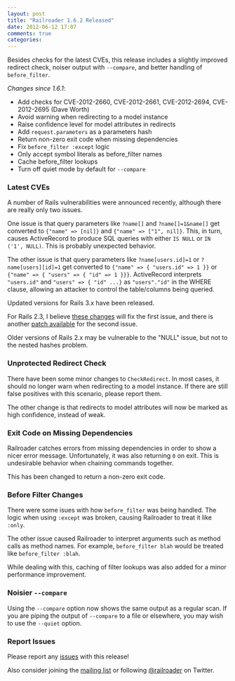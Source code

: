 ```yaml
---
layout: post
title: "Railroader 1.6.2 Released"
date: 2012-06-12 17:07
comments: true
categories: 
---
```


Besides checks for the latest CVEs, this release includes a slightly improved redirect check, noiser output with `--compare`, and better handling of `before_filter`.

_Changes since 1.6.1_:

 * Add checks for CVE-2012-2660, CVE-2012-2661, CVE-2012-2694, CVE-2012-2695 (Dave Worth)
 * Avoid warning when redirecting to a model instance
 * Raise confidence level for model attributes in redirects
 * Add `request.parameters` as a parameters hash
 * Return non-zero exit code when missing dependencies
 * Fix `before_filter :except` logic
 * Only accept symbol literals as before_filter names
 * Cache before_filter lookups
 * Turn off quiet mode by default for `--compare`

### Latest CVEs

A number of Rails vulnerabilities were announced recently, although there are really only two issues.

One issue is that query parameters like `?name[]` and `?name[]=1&name[]` get converted to `{"name" => [nil]}` and `{"name" => ["1", nil]}`. This, in turn, causes ActiveRecord to produce SQL queries with either `IS NULL` or `IN ('1', NULL)`. This is probably unexpected behavior.

The other issue is that query parameters like `?name[users.id]=1` or `?name[users][id]=1` get converted to `{"name" => { "users.id" => 1 }}` or `{"name" => { "users" => { "id" => 1 }}}`. ActiveRecord interprets `"users.id"` and `"users" => { "id" ...}` as `"users"."id"` in the WHERE clause, allowing an attacker to control the table/columns being queried. 

Updated versions for Rails 3.x have been released.

For Rails 2.3, I believe [these changes](https://github.com/presidentbeef/rails/pull/1/files) will fix the first issue, and there is another [patch available](https://rubyonrails-security.googlegroups.com/attach/aee3413fb038bf56/2-3-sql-injection.patch?view=1&part=3) for the second issue.

Older versions of Rails 2.x may be vulnerable to the "NULL" issue, but not to the nested hashes problem.

### Unprotected Redirect Check

There have been some minor changes to `CheckRedirect`. In most cases, it should no longer warn when redirecting to a model instance. If there are still false positives with this scenario, please report them.

The other change is that redirects to model attributes will now be marked as high confidence, instead of weak.

### Exit Code on Missing Dependencies

Railroader catches errors from missing dependencies in order to show a nicer error message. Unfortunately, it was also returning `0` on exit. This is undesirable behavior when chaining commands together.

This has been changed to return a non-zero exit code.

### Before Filter Changes

There were some isues with how `before_filter` was being handled. The logic when using `:except` was broken, causing Railroader to treat it like `:only`.

The other issue caused Railroader to interpret arguments such as method calls as method names. For example, `before_filter blah` would be treated like `before_filter :blah`.

While dealing with this, caching of filter lookups was also added for a minor performance improvement.

### Noisier `--compare`

Using the `--compare` option now shows the same output as a regular scan. If you are piping the output of `--compare` to a file or elsewhere, you may wish to use the `--quiet` option.

### Report Issues

Please report any [issues](https://github.com/presidentbeef/railroader/issues) with this release!

Also consider joining the [mailing list](http://railroaderscanner.org/contact/) or following [@railroader](https://twitter.com/railroader) on Twitter. 
